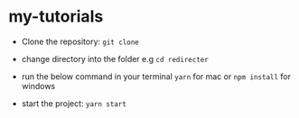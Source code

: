 # my-tutorials

- Clone the repository:
  ```git clone```

- change directory into the folder e.g
  ```cd redirecter```

- run the below command in your terminal
  ```yarn``` for mac or ```npm install``` for windows

- start the project:
  ```yarn start```
